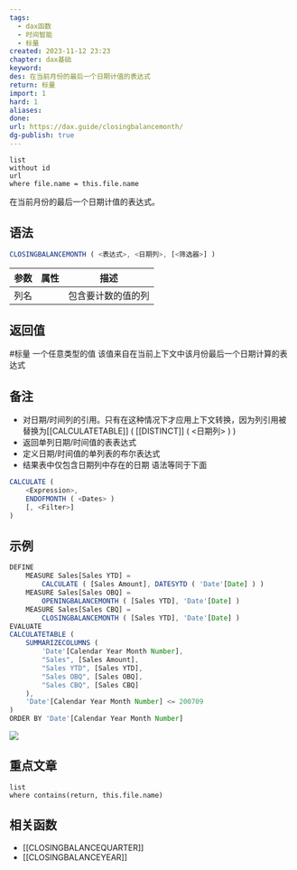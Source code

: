 ```yaml
---
tags:
  - dax函数
  - 时间智能
  - 标量
created: 2023-11-12 23:23
chapter: dax基础
keyword: 
des: 在当前月份的最后一个日期计值的表达式
return: 标量
import: 1
hard: 1
aliases: 
done: 
url: https://dax.guide/closingbalancemonth/
dg-publish: true
---
```


```dataview
list 
without id
url
where file.name = this.file.name
```

在当前月份的最后一个日期计值的表达式。

## 语法

```js
CLOSINGBALANCEMONTH ( <表达式>, <日期列>, [<筛选器>] )
```

| **参数** | **属性** | **描述**           |
| -------- | -------- | ------------------ |
| 列名     |          | 包含要计数的值的列 |

## 返回值

#标量  一个任意类型的值
该值来自在当前上下文中该月份最后一个日期计算的表达式
## 备注

- 对日期/时间列的引用。只有在这种情况下才应用上下文转换，因为列引用被替换为[[CALCULATETABLE]] ( [[DISTINCT]] ( <日期列> ) )  
- 返回单列日期/时间值的表表达式  
- 定义日期/时间值的单列表的布尔表达式  
- 结果表中仅包含日期列中存在的日期
语法等同于下面
```js
CALCULATE (
    <Expression>,
    ENDOFMONTH ( <Dates> )
    [, <Filter>]
)
```

## 示例

```js
DEFINE
    MEASURE Sales[Sales YTD] =
        CALCULATE ( [Sales Amount], DATESYTD ( 'Date'[Date] ) )
    MEASURE Sales[Sales OBQ] =
        OPENINGBALANCEMONTH ( [Sales YTD], 'Date'[Date] )
    MEASURE Sales[Sales CBQ] =
        CLOSINGBALANCEMONTH ( [Sales YTD], 'Date'[Date] )
EVALUATE
CALCULATETABLE (
    SUMMARIZECOLUMNS (
        'Date'[Calendar Year Month Number],
        "Sales", [Sales Amount],
        "Sales YTD", [Sales YTD],
        "Sales OBQ", [Sales OBQ],
        "Sales CBQ", [Sales CBQ]
    ),
    'Date'[Calendar Year Month Number] <= 200709
)
ORDER BY 'Date'[Calendar Year Month Number]
```
![](https://s2.loli.net/2023/11/14/wERYd7VKUmga2Iy.png)

## 重点文章
```dataview
list
where contains(return, this.file.name)
```

## 相关函数

- [[CLOSINGBALANCEQUARTER]]
- [[CLOSINGBALANCEYEAR]]